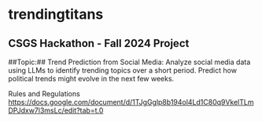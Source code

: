 # trendingtitans
## CSGS Hackathon - Fall 2024 Project

##Topic:## 
Trend Prediction from Social Media: Analyze social media data using LLMs to identify trending topics over a short period. Predict how political trends might evolve in the next few weeks.

Rules and Regulations
https://docs.google.com/document/d/1TJgGglp8b194ol4Ld1C80q9VkelTLmDPJdxw7l3msLc/edit?tab=t.0

